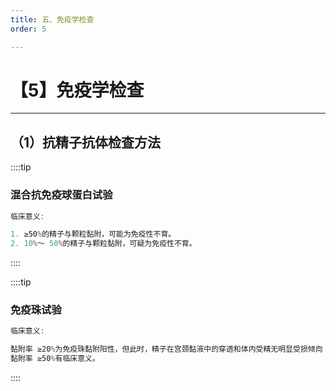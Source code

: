 ```yaml
---
title: 五、免疫学检查
order: 5

---
```


# 【5】免疫学检查

<kaodian :text="'临床检验基础记忆卡'" />

<!-- ###### 第十四章 精液检查

> 临床检验基础 -->

<beitiL/>

---

## （1）抗精子抗体检查方法

<son :text="'临床检验基础检验记忆卡'" text1="（1）抗精子抗体检查方法" :textOption="[['了解','专业知识','相关专业知识'],['了解','相关专业知识','专业知识'],['了解','相关专业知识','专业知识']]" />

::::tip

### 混合抗免疫球蛋白试验

```js
临床意义:

1. ≥50%的精子与颗粒黏附，可能为免疫性不育。
2. 10%～ 50%的精子与颗粒黏附，可疑为免疫性不育。
```

::::

::::tip

### 免疫珠试验

```js
临床意义:

黏附率 ≥20%为免疫珠黏附阳性，但此时，精子在宫颈黏液中的穿透和体内受精无明显受损倾向；
黏附率 ≥50%有临床意义。
```

::::

